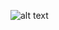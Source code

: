 ![alt text](https://github.com/mcii3/kbtu-data-visualization/blob/main/Task3/my_adjacency_matrix.png)
